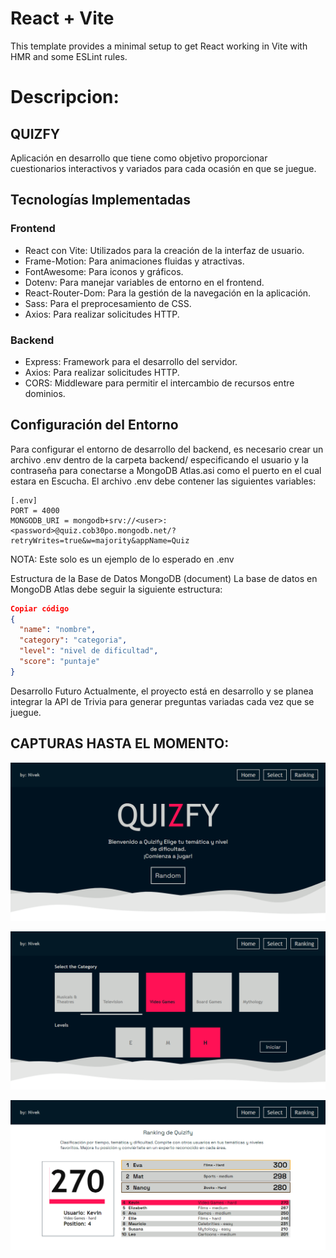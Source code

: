 # React + Vite

This template provides a minimal setup to get React working in Vite with HMR and some ESLint rules.

# Descripcion:
## QUIZFY
Aplicación en desarrollo que tiene como objetivo proporcionar cuestionarios interactivos y variados para cada ocasión en que se juegue.

## Tecnologías Implementadas
### Frontend 
  - React con Vite: Utilizados para la creación de la interfaz de usuario.
  - Frame-Motion: Para animaciones fluidas y atractivas.
  - FontAwesome: Para iconos y gráficos.
  - Dotenv: Para manejar variables de entorno en el frontend.
  - React-Router-Dom: Para la gestión de la navegación en la aplicación.
  - Sass: Para el preprocesamiento de CSS.
  - Axios: Para realizar solicitudes HTTP.

### Backend 
  - Express: Framework para el desarrollo del servidor.
  - Axios: Para realizar solicitudes HTTP.
  - CORS: Middleware para permitir el intercambio de recursos entre dominios.

## Configuración del Entorno
Para configurar el entorno de desarrollo del backend, es necesario crear un archivo .env dentro de la carpeta backend/ especificando el usuario y la contraseña para conectarse a MongoDB Atlas.asi como el puerto en el cual estara en Escucha. El archivo .env debe contener las siguientes variables:

```
[.env]
PORT = 4000
MONGODB_URI = mongodb+srv://<user>:<password>@quiz.cob30po.mongodb.net/?retryWrites=true&w=majority&appName=Quiz
```
NOTA: Este solo es un ejemplo de lo esperado en .env

Estructura de la Base de Datos MongoDB (document)
La base de datos en MongoDB Atlas debe seguir la siguiente estructura:

```json
Copiar código
{
  "name": "nombre",
  "category": "categoria",
  "level": "nivel de dificultad",
  "score": "puntaje"
}
```

Desarrollo Futuro
Actualmente, el proyecto está en desarrollo y se planea integrar la API de Trivia para generar preguntas variadas cada vez que se juegue.

## CAPTURAS HASTA EL MOMENTO:

![INICIO](../Captura/inicio.png)

![SELECT](../Captura/select.png)

![RANKING](../Captura/ranking.png)



